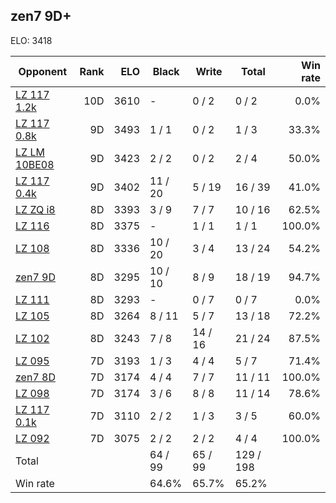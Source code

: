## zen7 9D+ ##

ELO: 3418

Opponent | Rank | ELO | Black | Write | Total | Win rate
---------|-----:|----:|-------|-------|-------|-------:
[LZ 117 1.2k](LZ%20117%201.2k.md) | 10D | 3610 | - | 0 / 2 | 0 / 2 | 0.0%
[LZ 117 0.8k](LZ%20117%200.8k.md) | 9D | 3493 | 1 / 1 | 0 / 2 | 1 / 3 | 33.3%
[LZ LM 10BE08](LZ%20LM%2010BE08.md) | 9D | 3423 | 2 / 2 | 0 / 2 | 2 / 4 | 50.0%
[LZ 117 0.4k](LZ%20117%200.4k.md) | 9D | 3402 | 11 / 20 | 5 / 19 | 16 / 39 | 41.0%
[LZ ZQ i8](LZ%20ZQ%20i8.md) | 8D | 3393 | 3 / 9 | 7 / 7 | 10 / 16 | 62.5%
[LZ 116](LZ%20116.md) | 8D | 3375 | - | 1 / 1 | 1 / 1 | 100.0%
[LZ 108](LZ%20108.md) | 8D | 3336 | 10 / 20 | 3 / 4 | 13 / 24 | 54.2%
[zen7 9D](zen7%209D.md) | 8D | 3295 | 10 / 10 | 8 / 9 | 18 / 19 | 94.7%
[LZ 111](LZ%20111.md) | 8D | 3293 | - | 0 / 7 | 0 / 7 | 0.0%
[LZ 105](LZ%20105.md) | 8D | 3264 | 8 / 11 | 5 / 7 | 13 / 18 | 72.2%
[LZ 102](LZ%20102.md) | 8D | 3243 | 7 / 8 | 14 / 16 | 21 / 24 | 87.5%
[LZ 095](LZ%20095.md) | 7D | 3193 | 1 / 3 | 4 / 4 | 5 / 7 | 71.4%
[zen7 8D](zen7%208D.md) | 7D | 3174 | 4 / 4 | 7 / 7 | 11 / 11 | 100.0%
[LZ 098](LZ%20098.md) | 7D | 3174 | 3 / 6 | 8 / 8 | 11 / 14 | 78.6%
[LZ 117 0.1k](LZ%20117%200.1k.md) | 7D | 3110 | 2 / 2 | 1 / 3 | 3 / 5 | 60.0%
[LZ 092](LZ%20092.md) | 7D | 3075 | 2 / 2 | 2 / 2 | 4 / 4 | 100.0%
Total | | | 64 / 99 | 65 / 99 | 129 / 198 | 
Win rate| | | 64.6% | 65.7% | 65.2% | 
